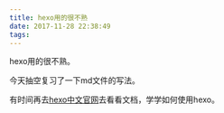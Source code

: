 ```yaml
---
title: hexo用的很不熟
date: 2017-11-28 22:38:49
tags:
---
```

hexo用的很不熟。

今天抽空复习了一下md文件的写法。

有时间再去[hexo中文官网](https://hexo.io/zh-cn/docs/index.html)去看看文档，学学如何使用hexo。
